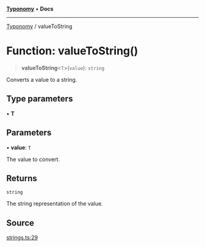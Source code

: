 [**Typonomy**](../README.md) • **Docs**

***

[Typonomy](../globals.md) / valueToString

# Function: valueToString()

> **valueToString**\<`T`\>(`value`): `string`

Converts a value to a string.

## Type parameters

• **T**

## Parameters

• **value**: `T`

The value to convert.

## Returns

`string`

The string representation of the value.

## Source

[strings.ts:29](https://github.com/softcraft-development/typonomy/blob/37d2aadc75ec0bb1bcd45938f3aae7730dc0182e/src/strings.ts#L29)
